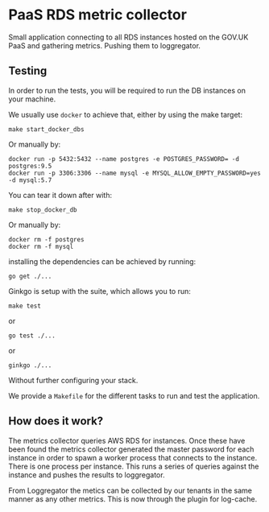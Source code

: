 # PaaS RDS metric collector

Small application connecting to all RDS instances hosted on the GOV.UK
PaaS and gathering metrics. Pushing them to loggregator.


## Testing

In order to run the tests, you will be required to run the DB instances on
your machine.

We usually use `docker` to achieve that, either by using the make target:

```
make start_docker_dbs
```

Or manually by:

```
docker run -p 5432:5432 --name postgres -e POSTGRES_PASSWORD= -d postgres:9.5
docker run -p 3306:3306 --name mysql -e MYSQL_ALLOW_EMPTY_PASSWORD=yes -d mysql:5.7
```

You can tear it down after with:

```
make stop_docker_db

```
Or manually by:

```
docker rm -f postgres
docker rm -f mysql
```

installing the dependencies can be achieved by running:

```
go get ./...
```

Ginkgo is setup with the suite, which allows you to run:

```
make test
```

or

```
go test ./...
```

or

```
ginkgo ./...
```

Without further configuring your stack.

We provide a `Makefile` for the different tasks to run and test the application.

## How does it work?

The metrics collector queries AWS RDS for instances. Once these have been found the metrics collector generated the master password for each instance in order to spawn a worker process that connects to the instance. There is one process per instance. This runs a series of queries against the instance and pushes the results to loggregator.

From Loggregator the metics can be collected by our tenants in the same manner as any other metrics. This is now through the plugin for log-cache.
